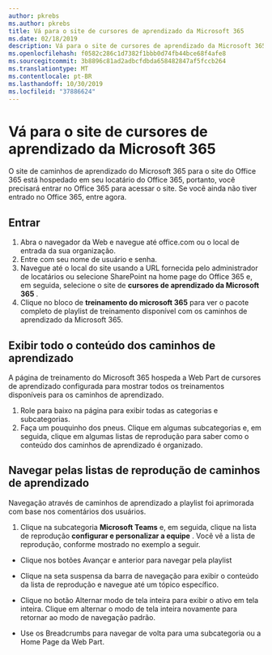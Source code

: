 ```yaml
---
author: pkrebs
ms.author: pkrebs
title: Vá para o site de cursores de aprendizado da Microsoft 365
ms.date: 02/18/2019
description: Vá para o site de cursores de aprendizado da Microsoft 365
ms.openlocfilehash: f0582c286c1d7382f1bbb0d74fb44bce68f4afe8
ms.sourcegitcommit: 3b8896c81ad2adbcfdbda658482847af5fccb264
ms.translationtype: MT
ms.contentlocale: pt-BR
ms.lasthandoff: 10/30/2019
ms.locfileid: "37886624"
---
```

# <a name="go-to-the-microsoft-365-learning-pathways-site"></a>Vá para o site de cursores de aprendizado da Microsoft 365

O site de caminhos de aprendizado do Microsoft 365 para o site do Office 365 está hospedado em seu locatário do Office 365, portanto, você precisará entrar no Office 365 para acessar o site. Se você ainda não tiver entrado no Office 365, entre agora. 

## <a name="sign-in"></a>Entrar  

1.  Abra o navegador da Web e navegue até office.com ou o local de entrada da sua organização. 
2.  Entre com seu nome de usuário e senha.
3.  Navegue até o local do site usando a URL fornecida pelo administrador de locatários ou selecione SharePoint na home page do Office 365 e, em seguida, selecione o site de **cursores de aprendizado da Microsoft 365** . 
5. Clique no bloco de **treinamento do microsoft 365** para ver o pacote completo de playlist de treinamento disponível com os caminhos de aprendizado da Microsoft 365. 

## <a name="view-all-the-learning-pathways-content"></a>Exibir todo o conteúdo dos caminhos de aprendizado
A página de treinamento do Microsoft 365 hospeda a Web Part de cursores de aprendizado configurada para mostrar todos os treinamentos disponíveis para os caminhos de aprendizado. 

1. Role para baixo na página para exibir todas as categorias e subcategorias.
2. Faça um pouquinho dos pneus. Clique em algumas subcategorias e, em seguida, clique em algumas listas de reprodução para saber como o conteúdo dos caminhos de aprendizado é organizado. 

## <a name="navigate-through-learning-pathways-playlists"></a>Navegar pelas listas de reprodução de caminhos de aprendizado
Navegação através de caminhos de aprendizado a playlist foi aprimorada com base nos comentários dos usuários. 

1. Clique na subcategoria **Microsoft Teams** e, em seguida, clique na lista de reprodução **configurar e personalizar a equipe** . Você vê a lista de reprodução, conforme mostrado no exemplo a seguir.

- Clique nos botões Avançar e anterior para navegar pela playlist
- Clique na seta suspensa da barra de navegação para exibir o conteúdo da lista de reprodução e navegue até um tópico específico.
- Clique no botão Alternar modo de tela inteira para exibir o ativo em tela inteira. Clique em alternar o modo de tela inteira novamente para retornar ao modo de navegação padrão.

- Use os Breadcrumbs para navegar de volta para uma subcategoria ou a Home Page da Web Part.  

